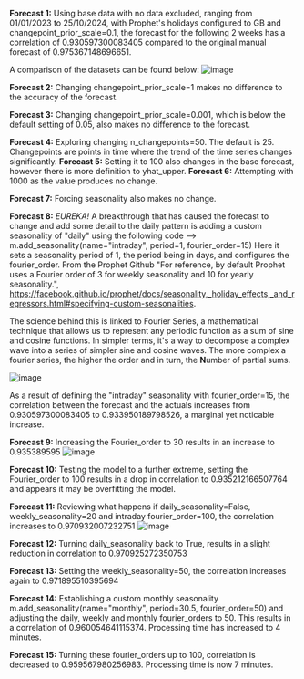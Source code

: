 **Forecast 1:** Using base data with no data excluded, ranging from 01/01/2023 to 25/10/2024, with Prophet's holidays configured to GB and changepoint_prior_scale=0.1, the forecast for the following 2 weeks has a correlation of 0.930597300083405 compared to the original manual forecast of 0.975367148696651.

A comparison of the datasets can be found below:
![image](https://github.com/user-attachments/assets/ff4900d3-a5c9-4f50-81fa-71ce8d42de13)

**Forecast 2:** Changing changepoint_prior_scale=1 makes no difference to the accuracy of the forecast. 

**Forecast 3:** Changing changepoint_prior_scale=0.001, which is below the default setting of 0.05, also makes no difference to the forecast.

**Forecast 4:** Exploring changing n_changepoints=50. The default is 25. Changepoints are points in time where the trend of the time series changes significantly. 
**Forecast 5:** Setting it to 100 also changes in the base forecast, however there is more definition to yhat_upper. 
**Forecast 6:** Attempting with 1000 as the value produces no change.

**Forecast 7:** Forcing seasonality also makes no change.

**Forecast 8:** _EUREKA!_ A breakthrough that has caused the forecast to change and add some detail to the daily pattern is adding a custom seasonality of "daily" using the following code --> m.add_seasonality(name="intraday", period=1, fourier_order=15)
Here it sets a seasonality period of 1, the period being in days, and configures the fourier_order. From the Prophet Github "For reference, by default Prophet uses a Fourier order of 3 for weekly seasonality and 10 for yearly seasonality.", https://facebook.github.io/prophet/docs/seasonality,_holiday_effects,_and_regressors.html#specifying-custom-seasonalities.

The science behind this is linked to Fourier Series, a mathematical technique that allows us to represent any periodic function as a sum of sine and cosine functions. In simpler terms, it's a way to decompose a complex wave into a series of simpler sine and cosine waves. The more complex a fourier series, the higher the order and in turn, the **N**umber of partial sums. 

![image](https://github.com/user-attachments/assets/5f2ecaf4-b916-48aa-9cbe-c3ccf16b7295)

As a result of defining the "intraday" seasonality with fourier_order=15, the correlation between the forecast and the actuals increases from 0.930597300083405 to 0.933950189798526, a marginal yet noticable increase. 

**Forecast 9:** Increasing the Fourier_order to 30 results in an increase to 0.935389595
![image](https://github.com/user-attachments/assets/8afd4bc6-3ff9-433e-a48f-2134d8f159ba)

**Forecast 10:** Testing the model to a further extreme, setting the Fourier_order to 100 results in a drop in correlation to 0.935212166507764 and appears it may be overfitting the model. 

**Forecast 11:** Reviewing what happens if daily_seasonality=False, weekly_seasonality=20 and intraday fourier_order=100, the correlation increases to 0.970932007232751
![image](https://github.com/user-attachments/assets/b097f424-332a-4bcf-af54-1c9a5a4b0f51)

**Forecast 12:** Turning daily_seasonality back to True, results in a slight reduction in correlation to 0.970925272350753

**Forecast 13:** Setting the weekly_seasonality=50, the correlation increases again to 0.971895510395694

**Forecast 14:** Establishing a custom monthly seasonality m.add_seasonality(name="monthly", period=30.5, fourier_order=50) and adjusting the daily, weekly and monthly fourier_orders to 50. This results in a correlation of 0.960054641115374. Processing time has increased to 4 minutes.

**Forecast 15:** Turning these fourier_orders up to 100, correlation is decreased to 0.959567980256983. Processing time is now 7 minutes.
